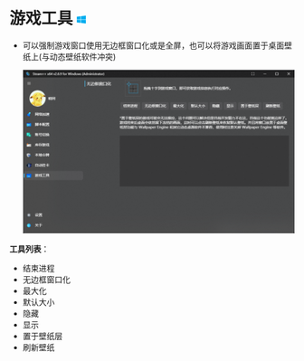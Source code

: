 # 游戏工具 <img src="/Brands/windows.svg" width="16" height="16" />

- 可以强制游戏窗口使用无边框窗口化或是全屏，也可以将游戏画面置于桌面壁纸上(与动态壁纸软件冲突)

  ![游戏工具](../../Photo/Home/dark/Game-Setting.png)

**工具列表**：

- 结束进程
- 无边框窗口化
- 最大化
- 默认大小
- 隐藏
- 显示
- 置于壁纸层
- 刷新壁纸
